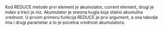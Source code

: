 Kod REDUCE metode prvi element je akumulator, current element, drugi je index a treci je niz. Akumulator je snezna kugla koja stalno akumulira vrednost. U prvom primeru funkcija REDUCE je prvi argument, a ona takodje ima i drugi parametar a to je pocetna vrednost akumulatora. 